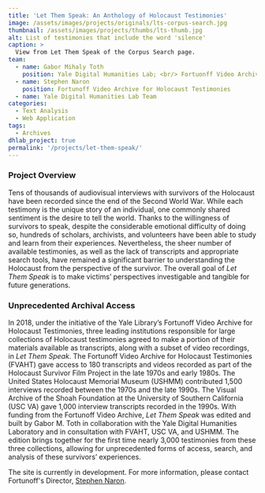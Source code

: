 ```yaml
---
title: 'Let Them Speak: An Anthology of Holocaust Testimonies'
image: /assets/images/projects/originals/lts-corpus-search.jpg
thumbnail: /assets/images/projects/thumbs/lts-thumb.jpg
alt: List of testimonies that include the word 'silence'
caption: >
  View from Let Them Speak of the Corpus Search page.
team:
  - name: Gabor Mihaly Toth
    position: Yale Digital Humanities Lab; <br/> Fortuonff Video Archive for Holocaust Testimonies; <br/> History
  - name: Stephen Naron
    position: Fortunoff Video Archive for Holocaust Testimonies
  - name: Yale Digital Humanities Lab Team
categories:
  - Text Analysis
  - Web Application
tags:  
  - Archives
dhlab_project: true
permalink: '/projects/let-them-speak/'
---
```


### Project Overview

Tens of thousands of audiovisual interviews with survivors of the Holocaust have been recorded since the end of the Second World War. While each testimony is the unique story of an individual, one commonly shared sentiment is the desire to tell the world. Thanks to the willingness of survivors to speak, despite the considerable emotional difficulty of doing so, hundreds of scholars,
archivists, and volunteers have been able to study and learn from their experiences. Nevertheless, the sheer number of available testimonies, as well as the lack of transcripts and appropriate search tools, have remained a significant barrier to understanding the Holocaust from the perspective of the survivor. The overall goal of *Let Them Speak* is to make victims’ perspectives investigable and tangible for future generations.

### Unprecedented Archival Access

In 2018, under the initiative of the Yale Library’s Fortunoff Video Archive for Holocaust Testimonies, three leading institutions responsible for large collections of Holocaust testimonies agreed to make a portion of their materials available as transcripts, along with a subset of video recordings, in *Let Them Speak*.
The Fortunoff Video Archive for Holocaust Testimonies (FVAHT) gave access to 180 transcripts and videos recorded as part of the Holocaust Survivor Film Project in the late 1970s and early 1980s. The United States
Holocaust Memorial Museum (USHMM) contributed
1,500 interviews recorded between the 1970s and the late 1990s. The Visual Archive of the Shoah Foundation at the University of Southern California (USC VA) gave 1,000 interview transcripts recorded in the 1990s.
With funding from the Fortunoff Video Archive, *Let Them Speak* was edited and built by Gabor M. Toth in collaboration with the Yale Digital Humanities Laboratory and in consultation with FVAHT, USC VA, and USHMM.
The edition brings together for the first time nearly 3,000 testimonies from these three collections, allowing for unprecedented forms of access, search, and analysis of these survivors’ experiences.

The site is currently in development. For more information, please contact Fortunoff's Director, [Stephen Naron](mailto:stephen.naron@yale.edu). 